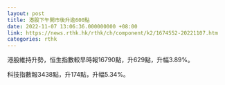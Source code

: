 ```yaml
---
layout: post
title: 港股下午開市後升逾600點
date: 2022-11-07 13:06:36.000000000 +08:00
link: https://news.rthk.hk/rthk/ch/component/k2/1674552-20221107.htm
categories: rthk
---
```


港股維持升勢，恒生指數較早時報16790點，升629點，升幅3.89%。

科技指數報3438點，升174點，升幅5.34%。
